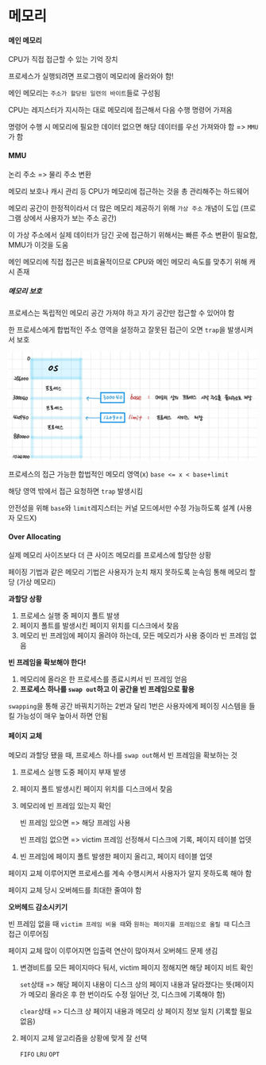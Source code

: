 # 메모리

#### 메인 메모리

CPU가 직접 접근할 수 있는 기억 장치

프로세스가 실행되려면 프로그램이 메모리에 올라와야 함!

메인 메모리는 `주소가 할당된 일련의 바이트`들로 구성됨



CPU는 레지스터가 지시하는 대로 메모리에 접근해서 다음 수행 명령어 가져옴

명령어 수행 시 메모리에 필요한 데이터 없으면 해당 데이터를 우선 가져와야 함 => `MMU`가 함

#### MMU

논리 주소 => 물리 주소 변환

메모리 보호나 캐시 관리 등 CPU가 메모리에 접근하는 것을 총 관리해주는 하드웨어

메모리 공간이 한정적이라서 더 많은 메모리 제공하기 위해 `가상 주소` 개념이 도입 (프로그램 상에서 사용자가 보는 주소 공간)

이 가상 주소에서 실제 데이터가 담긴 곳에 접근하기 위해서는 빠른 주소 변환이 필요함, MMU가 이것을 도움

메인 메모리에 직접 접근은 비효율적이므로 CPU와 메인 메모리 속도를 맞추기 위해 캐시 존재

##### 메모리 보호

프로세스는 독립적인 메모리 공간 가져야 하고 자기 공간만 접근할 수 있어야 함

한 프로세스에게 합법적인 주소 영역을 설정하고 잘못된 접근이 오면 `trap`을 발생시켜서 보호

<img src="https://github.com/kimmy01/Today.I.Learned/blob/main/images/BaseLimit.jpg" width="500px">

프로세스의 접근 가능한 합법적인 메모리 영역(x) `base <= x < base+limit`

해당 영역 밖에서 접근 요청하면 `trap` 발생시킴

안전성을 위해 `base`와 `limit`레지스터는 커널 모드에서만 수정 가능하도록 설계 (사용자 모드X)

#### Over Allocating

실제 메모리 사이즈보다 더 큰 사이즈 메모리를 프로세스에 할당한 상황

페이징 기법과 같은 메모리 기법은 사용자가 눈치 채지 못하도록 눈속임 통해 메모리 할당 (가상 메모리)

**과할당 상황**

1. 프로세스 실행 중 페이지 폴트 발생
2. 페이지 폴트를 발생시킨 페이지 위치를 디스크에서 찾음
3. 메모리 빈 프레임에 페이지 올려야 하는데, 모든 메모리가 사용 중이라 빈 프레임 없음

**빈 프레임을 확보해야 한다!**

1. 메모리에 올라온 한 프로세스를 종료시켜서 빈 프레임 얻음
2. **프로세스 하나를 `swap out`하고 이 공간을 빈 프레임으로 활용**

`swapping`을 통해 공간 바꿔치기하는 2번과 달리 1번은 사용자에게 페이징 시스템을 들킬 가능성이 매우 높아서 하면 안됨

#### 페이지 교체

메모리 과할당 됐을 때, 프로세스 하나를 `swap out`해서 빈 프레임을 확보하는 것

1. 프로세스 실행 도중 페이지 부재 발생

2. 페이지 폴트 발생시킨 페이지 위치를 디스크에서 찾음

3. 메모리에 빈 프레임 있는지 확인

   빈 프레임 있으면 => 해당 프레임 사용

   빈 프레임 없으면 => victim 프레임 선정해서 디스크에 기록, 페이지 테이블 업뎃

4. 빈 프레임에 페이지 폴트 발생한 페이지 올리고, 페이지 테이블 업뎃

페이지 교체 이루어지면 프로세스를 계속 수행시켜서 사용자가 알지 못하도록 해야 함

페이지 교체 당시 오버헤드를 최대한 줄여야 함

**오버헤드 감소시키기**

빈 프레임 없을 때 `victim 프레임 비울 때`와 `원하는 페이지를 프레임으로 올릴 때` 디스크 접근 이루어짐

페이지 교체 많이 이루어지면 입출력 연산이 많아져서 오버헤드 문제 생김

1. 변경비트를 모든 페이지마다 둬서, victim 페이지 정해지면 해당 페이지 비트 확인

   `set`상태 => 해당 페이지 내용이 디스크 상의 페이지 내용과 달라졌다는 뜻(페이지가 메모리 올라온 후 한 번이라도 수정 일어난 것, 디스크에 기록해야 함)

   `clear`상태 => 디스크 상 페이지 내용과 메모리 상 페이지 정보 일치 (기록할 필요 없음)

2. 페이지 교체 알고리즘을 상황에 맞게 잘 선택

   `FIFO` `LRU` `OPT`
